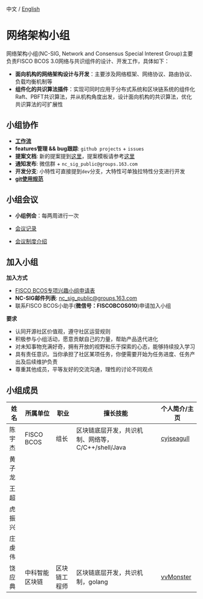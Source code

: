 中文 / [English](./README_EN.md)

# 网络架构小组

网络架构小组(NC-SIG, Network and Consensus Special Interest Group)主要负责FISCO BCOS 3.0网络与共识组件的设计、开发工作，具体如下：

- **面向机构的网络架构设计与开发**：主要涉及网络框架、网络协议、路由协议、负载均衡机制等
- **组件化的共识算法插件**：实现可同时应用于分布式系统和区块链系统的组件化Raft、PBFT共识算法，并从机构角度出发，设计面向机构的共识算法，优化共识算法的可扩展性

## 小组协作

- **[工作流](./workflow.md)**
- **features管理 && bug跟踪**: `github projects` + `issues`
- **提案文档**: 新的提案提到[这里](./proposals)，提案模板请参考[这里](./proposals/bip_template.md)
- **通知发布**: 微信群 + `nc_sig_public@groups.163.com`
- **开发分支**: 小特性可直接提到`dev`分支，大特性可单独拉特性分支进行开发
- **[git使用规范](../share/git.md)**

## 小组会议

- **小组例会**：每两周进行一次

- [会议记录](https://docs.qq.com/doc/DWm5yTWJ2R3J0S3Vr)

- [会议制度介绍](./meeting.md)

## 加入小组

**加入方式**

- [FISCO BCOS专项兴趣小组申请表](https://wj.qq.com/s2/7773399/ee41)
- **NC-SIG邮件列表**: nc_sig_public@groups.163.com
- 联系FISCO BCOS小助手(**微信号：FISCOBCOS010**)申请加入小组

**要求**

- 认同开源社区价值观，遵守社区运营规则
- 积极参与小组活动，愿意贡献自己的力量，帮助产品迭代进化
- 对未知事物充满好奇，拥有开放的视野和乐于探索的心态，能够持续投入学习
- 具有责任意识。当你承担了社区某项任务，你便需要开始为任务进度、任务产出及后续维护负责
- 尊重其他成员，平等友好的交流沟通，理性的讨论不同观点

## 小组成员

| **姓名** | **所属单位**  | **职业**   | **擅长技能**        | **个人简介/主页**|
| -------- | -------------------------------- | ---------------- | ------------------- | -------------------- |
| 陈宇杰  | FISCO BCOS |   组长    | 区块链底层开发，共识机制、网络等，C/C++/shell/Java | [cyjseagull](http://github.com/cyjseagull/)|
| 黄子龙 | | | | |
| 王超 | | | | |
| 虎振兴 | | | | |
| 庄虔伟 | | | | |
| 饶应典 | 中科智能区块链| 区块链工程师 | 区块链底层开发，共识机制，golang | [vvMonster](https://github.com/vvMonster/)|
